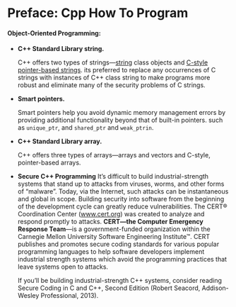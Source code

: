 # Preface: Cpp How To Program



#### Object-Oriented Programming: 

- **C++ Standard Library string.** 

  C++ offers two types of strings—<u>string</u> class objects and <u>C-style pointer-based strings</u>. its preferred to replace any occurrences of C strings with instances of C++ class string to make programs more robust and eliminate many of the security problems of C strings. 

- **Smart pointers.**

  Smart pointers help you avoid dynamic memory management errors by providing additional functionality beyond that of built-in pointers. such as `unique_ptr`, and `shared_ptr` and `weak_ptrin`.

- **C++ Standard Library array.** 

  C++ offers three types of arrays—arrays and vectors and C-style, pointer-based arrays.

- **Secure C++ Programming**
  It’s difficult to build industrial-strength systems that stand up to attacks from viruses, worms, and other forms of “malware”.  Today, via the Internet, such attacks can be instantaneous and global in scope. Building security into software from the beginning of the development cycle can greatly reduce vulnerabilities. The CERT® Coordination Center (www.cert.org) was created to analyze and respond promptly to attacks. **CERT—the Computer Emergency Response Team**—is a government-funded organization within the Carnegie Mellon University Software Engineering Institute™. CERT publishes and promotes secure coding standards for various popular programming languages to help software developers implement industrial strength systems which avoid the programming practices that leave systems open to attacks.

  If you’ll be building industrial-strength C++ systems, consider reading Secure Coding in C
  and C++, Second Edition (Robert Seacord, Addison-Wesley Professional, 2013).

  

  